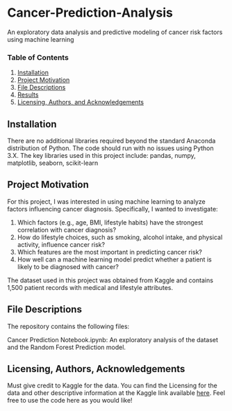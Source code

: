 # Cancer-Prediction-Analysis
An exploratory data analysis and predictive modeling of cancer risk factors using machine learning

### Table of Contents

1. [Installation](#installation)
2. [Project Motivation](#motivation)
3. [File Descriptions](#files)
4. [Results](#results)
5. [Licensing, Authors, and Acknowledgements](#licensing)

## Installation <a name="installation"></a>
There are no additional libraries required beyond the standard Anaconda distribution of Python. The code should run with no issues using Python 3.X. The key libraries used in this project include:
pandas, numpy, matplotlib, seaborn, scikit-learn

## Project Motivation
For this project, I was interested in using machine learning to analyze factors influencing cancer diagnosis. Specifically, I wanted to investigate:

1. Which factors (e.g., age, BMI, lifestyle habits) have the strongest correlation with cancer diagnosis?
2. How do lifestyle choices, such as smoking, alcohol intake, and physical activity, influence cancer risk?
3. Which features are the most important in predicting cancer risk?
4. How well can a machine learning model predict whether a patient is likely to be diagnosed with cancer?

The dataset used in this project was obtained from Kaggle and contains 1,500 patient records with medical and lifestyle attributes.

## File Descriptions <a name="files"></a>

The repository contains the following files:  

Cancer Prediction Notebook.ipynb: An exploratory analysis of the dataset and the Random Forest Prediction model.

## Licensing, Authors, Acknowledgements<a name="licensing"></a>

Must give credit to Kaggle for the data.  You can find the Licensing for the data and other descriptive information at the Kaggle link available [here](https://www.kaggle.com/datasets/rabieelkharoua/cancer-prediction-dataset/data).  Feel free to use the code here as you would like! 
